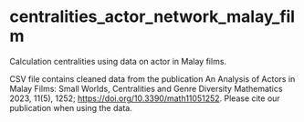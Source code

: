 # centralities_actor_network_malay_film
Calculation centralities using data on actor in Malay films.

CSV file contains cleaned data from the publication An Analysis of Actors in Malay Films: Small Worlds, Centralities and Genre Diversity Mathematics 2023, 11(5), 1252; https://doi.org/10.3390/math11051252. Please cite our publication when using the data.
